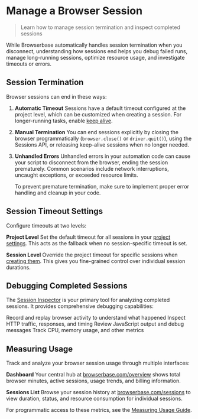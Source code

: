 # Manage a Browser Session

> Learn how to manage session termination and inspect completed sessions

While Browserbase automatically handles session termination when you disconnect, understanding how sessions end helps you debug failed runs, manage long-running sessions, optimize resource usage, and investigate timeouts or errors.

## Session Termination

Browser sessions can end in these ways:

1. **Automatic Timeout**
   Sessions have a default timeout configured at the project level, which can be customized when creating a session. For longer-running tasks, enable [keep alive](/guides/long-running-sessions).

2. **Manual Termination**
   You can end sessions explicitly by closing the browser programmatically (`browser.close()` or `driver.quit()`), using the Sessions API, or releasing keep-alive sessions when no longer needed.

3. **Unhandled Errors**
   Unhandled errors in your automation code can cause your script to disconnect from the browser, ending the session prematurely. Common scenarios include network interruptions, uncaught exceptions, or exceeded resource limits.

   To prevent premature termination, make sure to implement proper error handling and cleanup in your code.

## Session Timeout Settings

Configure timeouts at two levels:

**Project Level**
Set the default timeout for all sessions in your [project settings](https://browserbase.com/settings). This acts as the fallback when no session-specific timeout is set.

**Session Level**
Override the project timeout for specific sessions when [creating them](/fundamentals/create-browser-session#configuration-options). This gives you fine-grained control over individual session durations.

## Debugging Completed Sessions

The [Session Inspector](/features/session-inspector) is your primary tool for analyzing completed sessions. It provides comprehensive debugging capabilities:

<CardGroup>
  <Card title="Session Replay" icon="play" href="/features/session-replay">
    Record and replay browser activity to understand what happened
  </Card>

  <Card title="Network Monitor" icon="wifi" href="/features/session-inspector#network">
    Inspect HTTP traffic, responses, and timing
  </Card>

  <Card title="Console & Logs" icon="terminal" href="/features/session-inspector#console">
    Review JavaScript output and debug messages
  </Card>

  <Card title="Performance" icon="gauge-high" href="/features/session-inspector#performance">
    Track CPU, memory usage, and other metrics
  </Card>
</CardGroup>

## Measuring Usage

Track and analyze your browser session usage through multiple interfaces:

**Dashboard**
Your central hub at [browserbase.com/overview](https://browserbase.com/overview) shows total browser minutes, active sessions, usage trends, and billing information.

**Sessions List**
Browse your session history at [browserbase.com/sessions](https://browserbase.com/sessions) to view duration, status, and resource consumption for individual sessions.

For programmatic access to these metrics, see the [Measuring Usage Guide](/guides/measuring-usage).
